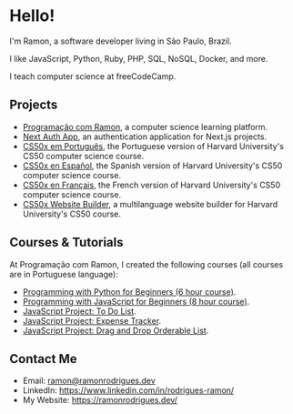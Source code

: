 # Hello!

I'm Ramon, a software developer living in São Paulo, Brazil.

I like JavaScript, Python, Ruby, PHP, SQL, NoSQL, Docker, and more.

I teach computer science at freeCodeCamp.

## Projects

- [Programação com Ramon](https://www.programacaocomramon.com/), a computer science learning platform.
- [Next Auth App](https://github.com/ramonfrombr/next-auth-app), an authentication application for Next.js projects.
- [CS50x em Português](https://cs50xemportugues.github.io/), the Portuguese version of Harvard University's CS50 computer science course.
- [CS50x en Español](https://cs50xenespanol.github.io/), the Spanish version of Harvard University's CS50 computer science course.
- [CS50x en Français](https://cs50xenfrancais.github.io/), the French version of Harvard University's CS50 computer science course.
- [CS50x Website Builder](https://github.com/ramonfrombr/cs50x-website-builder), a multilanguage website builder for Harvard University's CS50 course.

## Courses & Tutorials

At Programação com Ramon, I created the following courses (all courses are in Portuguese language):
- [Programming with Python for Beginners (6 hour course)](https://www.youtube.com/watch?v=yaqVbs9f_xg).
- [Programming with JavaScript for Beginners (8 hour course)](https://www.youtube.com/watch?v=aA31cVca_hI).
- [JavaScript Project: To Do List](https://www.youtube.com/watch?v=1loPW0w2v7w).
- [JavaScript Project: Expense Tracker](https://www.youtube.com/watch?v=rG6VqoljrlY).
- [JavaScript Project: Drag and Drop Orderable List](https://www.youtube.com/watch?v=aua6M75HKqQ).

## Contact Me
- Email: ramon@ramonrodrigues.dev
- LinkedIn: <a target="_blank" href="https://www.linkedin.com/in/rodrigues-ramon/">https://www.linkedin.com/in/rodrigues-ramon/</a>
- My Website: <a target="_blank" href="https://ramonrodrigues.dev/">https://ramonrodrigues.dev/</a>

